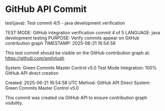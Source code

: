 # GitHub API Commit

test(java): Test commit 4/5 - java development verification

TEST MODE: GitHub integration verification commit 4 of 5
LANGUAGE: java development testing
PURPOSE: Verify commits appear on GitHub contribution graph
TIMESTAMP: 2025-06-21 16:54:58

This test commit should be visible on the GitHub contribution graph at:
https://github.com/smilytush

System: Green Commits Master Control v5.0 Test Mode
Integration: 100% GitHub API direct creation

Created: 2025-06-21 16:54:58 UTC
Method: GitHub API Direct
System: Green Commits Master Control v5.0

This commit was created via GitHub API to ensure contribution graph visibility.
